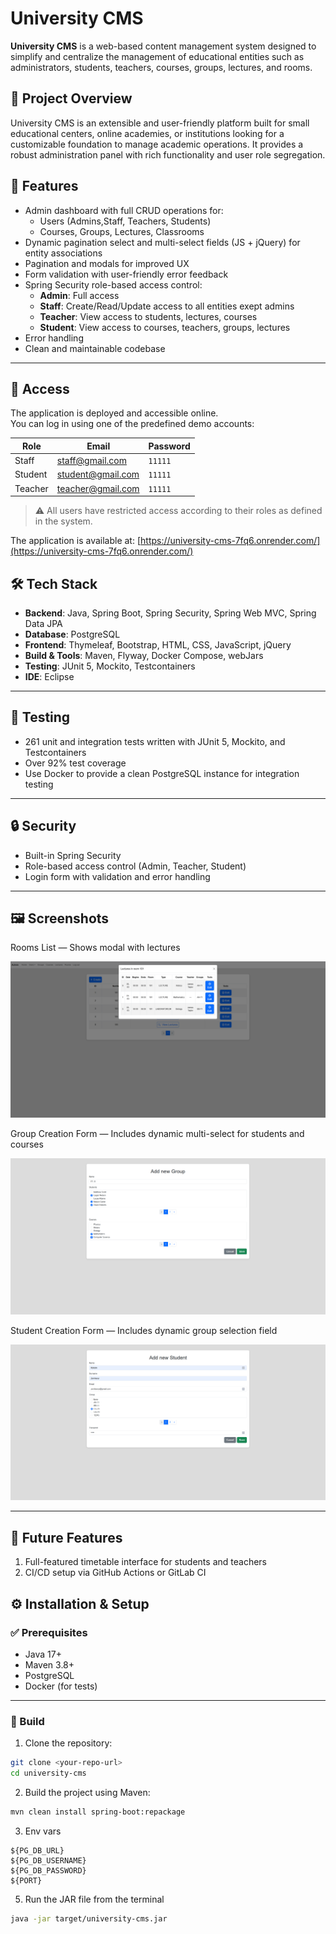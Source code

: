 # University CMS

**University CMS** is a web-based content management system designed to simplify and centralize the management of educational entities such as administrators, students, teachers, courses, groups, lectures, and rooms.

## 📌 Project Overview

University CMS is an extensible and user-friendly platform built for small educational centers, online academies, or institutions looking for a customizable foundation to manage academic operations. It provides a robust administration panel with rich functionality and user role segregation.

## 🚀 Features

- Admin dashboard with full CRUD operations for:
  - Users (Admins,Staff, Teachers, Students)
  - Courses, Groups, Lectures, Classrooms
- Dynamic pagination select and multi-select fields (JS + jQuery) for entity associations
- Pagination and modals for improved UX
- Form validation with user-friendly error feedback
- Spring Security role-based access control:
  - **Admin**: Full access
  - **Staff**: Create/Read/Update access to all entities exept admins
  - **Teacher**: View access to students, lectures, courses
  - **Student**: View access to courses, teachers, groups, lectures
- Error handling
- Clean and maintainable codebase

---

## 🔑 Access

The application is deployed and accessible online.  
You can log in using one of the predefined demo accounts:

| Role     | Email               | Password |
|----------|---------------------|----------|
| Staff    | staff@gmail.com     | `11111`  |
| Student  | student@gmail.com   | `11111`  |
| Teacher  | teacher@gmail.com   | `11111`  |

> ⚠️ All users have restricted access according to their roles as defined in the system.

The application is available at: [https://university-cms-7fq6.onrender.com/](https://university-cms-7fq6.onrender.com/)

## 🛠️ Tech Stack

- **Backend**: Java, Spring Boot, Spring Security, Spring Web MVC, Spring Data JPA
- **Database**: PostgreSQL
- **Frontend**: Thymeleaf, Bootstrap, HTML, CSS, JavaScript, jQuery
- **Build & Tools**: Maven, Flyway, Docker Compose, webJars
- **Testing**: JUnit 5, Mockito, Testcontainers
- **IDE**: Eclipse

---
## 🧪 Testing
- 261 unit and integration tests written with JUnit 5, Mockito, and Testcontainers
- Over 92% test coverage
- Use Docker to provide a clean PostgreSQL instance for integration testing

---

## 🔒 Security
- Built-in Spring Security
- Role-based access control (Admin, Teacher, Student)
- Login form with validation and error handling

---

## 🖼️ Screenshots

Rooms List — Shows modal with lectures

![Room table](assets/room-table-modal.png)

Group Creation Form — Includes dynamic multi-select for students and courses

![Group Creation Form](assets/create-group.png)

Student Creation Form — Includes dynamic group selection field

![Student Creation Form](assets/create-student.png)

---

## 🔮 Future Features
1. Full-featured timetable interface for students and teachers
2. CI/CD setup via GitHub Actions or GitLab CI

## ⚙️ Installation & Setup

### ✅ Prerequisites

- Java 17+
- Maven 3.8+
- PostgreSQL
- Docker (for tests)

---

### 🧱 Build

1. Clone the repository:
```bash
git clone <your-repo-url>
cd university-cms
```
2. Build the project using Maven:

```bash
mvn clean install spring-boot:repackage
```
3. Env vars
```
${PG_DB_URL}
${PG_DB_USERNAME}
${PG_DB_PASSWORD}
${PORT}
```
5. Run the JAR file from the terminal
```bash
java -jar target/university-cms.jar
```
